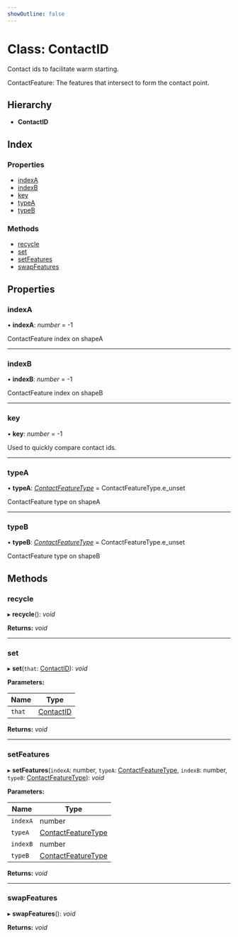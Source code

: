 ```yaml
---
showOutline: false
---
```


# Class: ContactID

Contact ids to facilitate warm starting.

ContactFeature: The features that intersect to form the contact point.

## Hierarchy

* **ContactID**

## Index

### Properties

* [indexA](/api/classes/contactid#indexa)
* [indexB](/api/classes/contactid#indexb)
* [key](/api/classes/contactid#key)
* [typeA](/api/classes/contactid#typea)
* [typeB](/api/classes/contactid#typeb)

### Methods

* [recycle](/api/classes/contactid#recycle)
* [set](/api/classes/contactid#set)
* [setFeatures](/api/classes/contactid#setfeatures)
* [swapFeatures](/api/classes/contactid#swapfeatures)

## Properties

###  indexA

• **indexA**: *number* = -1

ContactFeature index on shapeA

___

###  indexB

• **indexB**: *number* = -1

ContactFeature index on shapeB

___

###  key

• **key**: *number* = -1

Used to quickly compare contact ids.

___

###  typeA

• **typeA**: *[ContactFeatureType](/api/enums/contactfeaturetype)* = ContactFeatureType.e_unset

ContactFeature type on shapeA

___

###  typeB

• **typeB**: *[ContactFeatureType](/api/enums/contactfeaturetype)* = ContactFeatureType.e_unset

ContactFeature type on shapeB

## Methods

###  recycle

▸ **recycle**(): *void*

**Returns:** *void*

___

###  set

▸ **set**(`that`: [ContactID](/api/classes/contactid)): *void*

**Parameters:**

Name | Type |
------ | ------ |
`that` | [ContactID](/api/classes/contactid) |

**Returns:** *void*

___

###  setFeatures

▸ **setFeatures**(`indexA`: number, `typeA`: [ContactFeatureType](/api/enums/contactfeaturetype), `indexB`: number, `typeB`: [ContactFeatureType](/api/enums/contactfeaturetype)): *void*

**Parameters:**

Name | Type |
------ | ------ |
`indexA` | number |
`typeA` | [ContactFeatureType](/api/enums/contactfeaturetype) |
`indexB` | number |
`typeB` | [ContactFeatureType](/api/enums/contactfeaturetype) |

**Returns:** *void*

___

###  swapFeatures

▸ **swapFeatures**(): *void*

**Returns:** *void*
